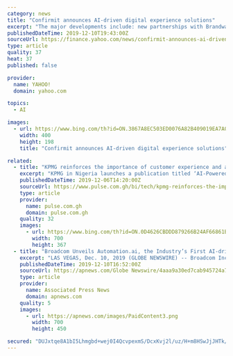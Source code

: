 ```yaml
---
category: news
title: "Confirmit announces AI-driven digital experience solutions"
excerpt: "The major developments include: new partnerships with Brandwatch and Tealium, a new Digital Feedback module for easily configuring web and app intercepts, and enhanced, AI-driven text analytics. This combination enables businesses to intelligently analyze and act on digital feedback across key digital channels of social, app and online."
publishedDateTime: 2019-12-10T19:43:00Z
sourceUrl: https://finance.yahoo.com/news/confirmit-announces-ai-driven-digital-140300579.html
type: article
quality: 37
heat: 37
published: false

provider:
  name: YAHOO!
  domain: yahoo.com

topics:
  - AI

images:
  - url: https://www.bing.com/th?id=ON.3867A8EC503ED0076A82B409019EA7A0
    width: 400
    height: 198
    title: "Confirmit announces AI-driven digital experience solutions"

related:
  - title: "KPMG reinforces the importance of customer experience and artificial intelligence"
    excerpt: "KPMG in Nigeria launches a publication titled ‘AI-Powered Transformation’ to reinforce customer experience and artificial intelligence at its 2019 Digital Summit in Lagos The KPMG Digital Summit 2019 is part of series of events by KPMG to provide insights to organisations on how to leverage digital to create transformational value ..."
    publishedDateTime: 2019-12-06T14:20:00Z
    sourceUrl: https://www.pulse.com.gh/bi/tech/kpmg-reinforces-the-importance-of-customer-experience-and-artificial-intelligence/x667qwv
    type: article
    provider:
      name: pulse.com.gh
      domain: pulse.com.gh
    quality: 32
    images:
      - url: https://www.bing.com/th?id=ON.0D4626CBDDD879266B24AF66861BC791
        width: 700
        height: 367
  - title: "Broadcom Unveils Automation.ai, the Industry’s First AI-driven Platform that Accelerates Digital Business Decision-Making and Execution"
    excerpt: "LAS VEGAS, Dec. 10, 2019 (GLOBE NEWSWIRE) -- Broadcom Inc. (NASDAQ: AVGO) today announced the availability of Automation.ai, the industry’s first AI-driven software intelligence platform purpose built to accelerate decision-making across multiple business and technology domains that support digital transformation initiatives. As enterprises ..."
    publishedDateTime: 2019-12-10T16:52:00Z
    sourceUrl: https://apnews.com/Globe Newswire/4aaa9a30ed7cab945724a7e940b78598
    type: article
    provider:
      name: Associated Press News
      domain: apnews.com
    quality: 5
    images:
      - url: https://apnews.com/images/PaidContent3.png
        width: 700
        height: 450

secured: "DUJxtqe8A1bI5Lhmgbd+wej0I4QcvpexmS/DcxKvj2l/uz/H+m8HSwJjJHTk/GLUmUuiYxkcYDlK0CnEoUmj3vlquELpiwR+JMTN66iNLtL7S5tD02pySeM1s7FXtx92773guz4wJaJxFCm1xsKE6O8/FwuuxQ4TeGUcJpUpJaaOTGUT2uy8st4DB19ZbeOVAxNpjMqDOkY3t4lcsd5EqlsRqbjNWUw0yioNBeCqIc/Le5YpJzEimIXKNYBwH7KNhEG7i3CQnS9xFeuHVrDxrw==;v+SrGIkiaGUfdiE/SMAZIA=="
---
```


